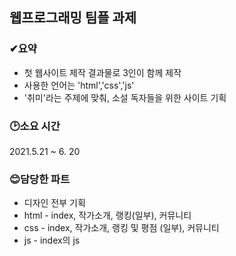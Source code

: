 ## 웹프로그래밍 팀플 과제  
  ### ✔요약 
  * 첫 웹사이트 제작 결과물로 3인이 함께 제작
  * 사용한 언어는 'html','css','js'
  * '취미'라는 주제에 맞춰, 소설 독자들을 위한 사이트 기획  
  ### 🕑소요 시간
  2021.5.21 ~ 6. 20  
  ### 😊담당한 파트
  * 디자인 전부 기획
  * html - index, 작가소개, 랭킹(일부), 커뮤니티
  * css - index, 작가소개, 랭킹 및 평점 (일부), 커뮤니티
  * js - index의 js 
